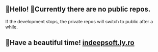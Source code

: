 ## 👋Hello! 🙂Currently there are no public repos.
If the development stops, the private repos will switch to public after a while.

## 🙂Have a beautiful time! [indeepsoft.ly.ro](https://indeepsoft.ly.ro)
